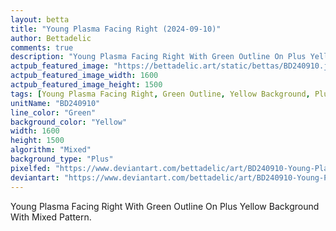 ```yaml
---
layout: betta
title: "Young Plasma Facing Right (2024-09-10)"
author: Bettadelic
comments: true
description: "Young Plasma Facing Right With Green Outline On Plus Yellow Background With Mixed Pattern."
actpub_featured_image: "https://bettadelic.art/static/bettas/BD240910.jpg"
actpub_featured_image_width: 1600
actpub_featured_image_height: 1500
tags: [Young Plasma Facing Right, Green Outline, Yellow Background, Plus Background Pattern, Mixed Pattern, September 2024]
unitName: "BD240910"
line_color: "Green"
background_color: "Yellow"
width: 1600
height: 1500
algorithm: "Mixed"
background_type: "Plus"
pixelfed: "https://www.deviantart.com/bettadelic/art/BD240910-Young-Plasma-Facing-Right-2024-09-10-1097354533"
deviantart: "https://www.deviantart.com/bettadelic/art/BD240910-Young-Plasma-Facing-Right-2024-09-10-1097354533"
---
```


Young Plasma Facing Right With Green Outline On Plus Yellow Background With Mixed Pattern.

